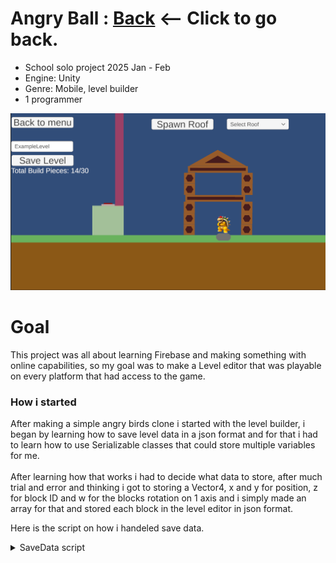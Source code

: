 # Angry Ball : [Back](https://github.com/sim7234/Portfolio/blob/main/README.md) <-- Click to go back.
* School solo project 2025 Jan - Feb
* Engine: Unity
* Genre: Mobile, level builder
* 1 programmer
 <td ><img width="512" height="
" src="AngryBall\LevelBuild.png"/></td>

# Goal
This project was all about learning Firebase and making something with online capabilities, so my goal was to make a Level editor that was playable on every platform that had access to the game. <br>

### How i started

After making a simple angry birds clone i started with the level builder, i began by learning how to save level data in a json format and for that i had to learn how to use Serializable classes that could store multiple variables for me. <br> <br>
 After learning how that works i had to decide what data to store, after much trial and error and thinking i got to storing a Vector4, x and y for position, z for block ID and w for the blocks rotation on 1 axis and i simply made an array for that and stored each block in the level editor in json format. <br>


Here is the script on how i handeled save data.
<details>

<summary>SaveData script</summary>
        
```csharp
using System;
using UnityEngine;
using UnityEngine.SceneManagement;
using Firebase.Auth;
using Firebase.Database;
using Firebase.Extensions;

public class SaveData : MonoBehaviour
{
    private static SaveData _instance;
    public static SaveData Instance { get { return _instance; } }

    public SaveContainer saveContainerArray = new SaveContainer(new Vector4[SelectBuildPieces.maxBuildPieces], new int());

    FirebaseDatabase db;

    int selectedIndex;

    string levelName;
    string loadName;
    string fullLevelName;

    public int blockId;
    public Vector2 blockPos;
    Vector4[] saveInfo;

    public int totalObjectivesLeft;

    void Awake()
    {
        if (_instance == null)
        {
            _instance = this;
            DontDestroyOnLoad(gameObject);
        }
        else
        {
            Destroy(gameObject);
        }
    }

    void Start()
    {
        db = FirebaseDatabase.DefaultInstance;
    }

    public void LoadLevel(string nameToLoad)
    {
        fullLevelName = nameToLoad;
        SceneManager.LoadScene("PlayLevel");
        LoadFromFirebase(fullLevelName);
    }

    public void LoadFromFirebase(string nameToLoad)
    {
        db.RootReference.Child("levels").Child(nameToLoad).GetValueAsync().ContinueWithOnMainThread(task =>
        {
            if (task.IsCompleted)
            {
                SaveContainer data = new(new Vector4[SelectBuildPieces.maxBuildPieces], new int());

                data = JsonUtility.FromJson<SaveContainer>(task.Result.GetRawJsonValue());

                saveInfo = data.buildPosAndID;

                totalObjectivesLeft = 0;
                Score.instance.LoadHighScore(data.highScore);

                for (int i = 0; i < saveContainerArray.buildPosAndID.Length; i++)
                {
                    saveInfo[i].z = Mathf.RoundToInt(saveInfo[i].z);

                    if (saveContainerArray.buildPosAndID[i] != null && saveInfo[i] != Vector4.zero)
                    {
                        if (saveInfo[i].z == 1)
                        {
                            totalObjectivesLeft++;
                        }
                        Instantiate(SelectBuildPieces.staticBuildPieces[(int)saveInfo[i].z], new Vector2(saveInfo[i].x, saveInfo[i].y),
                            new Quaternion(Quaternion.identity.x, Quaternion.identity.y, saveInfo[i].w, Quaternion.identity.w));
                    }
                }
            }
        });
    }

    public void SaveToFirebase(Vector2 blockPos, int id, float rotation)
    {
        saveContainerArray.buildPosAndID[selectedIndex] = new Vector4(blockPos.x, blockPos.y, id, rotation);
        selectedIndex++;

        if (selectedIndex == saveContainerArray.buildPosAndID.Length)
        {
            saveContainerArray.highScore = 0;

            if (db.RootReference.Child("levels") != null)
            {
                db.RootReference.Child("levels").Child(levelName + " UserId:" + FirebaseAuth.DefaultInstance.CurrentUser.UserId).
                    SetRawJsonValueAsync(JsonUtility.ToJson(saveContainerArray, true));
            }

            selectedIndex = 0;
        }
    }

    public void SaveHighScore(int score)
    {
        saveContainerArray.highScore = score;

        db.RootReference.Child("levels").Child(WinStateAndDataHolder.selectedLevel).GetValueAsync().ContinueWithOnMainThread(task =>
        {
            if (task.IsCompleted)
            {
                SaveContainer data = new(new Vector4[SelectBuildPieces.maxBuildPieces], new int());

                data = JsonUtility.FromJson<SaveContainer>(task.Result.GetRawJsonValue());

                data.highScore = score;
                db.RootReference.Child("levels").Child(WinStateAndDataHolder.selectedLevel).
                       SetRawJsonValueAsync(JsonUtility.ToJson(data, true));

                Invoke(nameof(SwitchScene), 3f);
            }
        });
    }

    void SwitchScene()
    {
        SceneManager.LoadScene("Menu");
    }

    public void SetLevelName(string name)
    {
        levelName = name;
    }

    public void SetLoadName(string name)
    {
        loadName = name;
    }
}


[Serializable]
public class SaveContainer
{
    public Vector4[] buildPosAndID;
    public int highScore;

    public SaveContainer(Vector4[] blockPosID, int _highScore)
    {
        buildPosAndID = blockPosID;
        highScore = _highScore;
    }
}

```

</details>